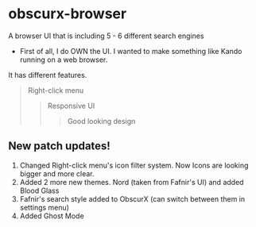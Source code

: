 # obscurx-browser
A browser UI that is including 5 - 6 different search engines

- First of all, I do OWN the UI. I wanted to make something like Kando running on a web browser.

It has different features.

> Right-click menu
>> Responsive UI
>>> Good looking design

## New patch updates!

1. Changed Right-click menu's icon filter system. Now Icons are looking bigger and more clear.
2. Added 2 more new themes. Nord (taken from Fafnir's UI) and added Blood Glass
3. Fafnir's search style added to ObscurX (can switch between them in settings menu)
4. Added Ghost Mode
